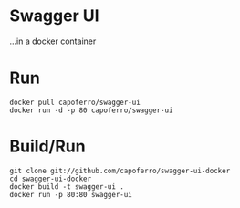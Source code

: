 # Swagger UI

...in a docker container

# Run

```
docker pull capoferro/swagger-ui
docker run -d -p 80 capoferro/swagger-ui
```

# Build/Run

```
git clone git://github.com/capoferro/swagger-ui-docker
cd swagger-ui-docker
docker build -t swagger-ui .
docker run -p 80:80 swagger-ui
```
